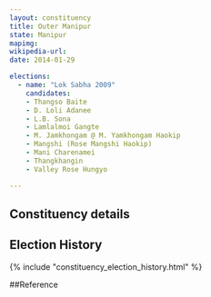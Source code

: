 ```yaml
---
layout: constituency
title: Outer Manipur
state: Manipur
mapimg: 
wikipedia-url: 
date: 2014-01-29

elections: 
  - name: "Lok Sabha 2009"
    candidates: 
    - Thangso Baite 
    - D. Loli Adanee 
    - L.B. Sona 
    - Lamlalmoi Gangte 
    - M. Jamkhongam @ M. Yamkhongam Haokip 
    - Mangshi (Rose Mangshi Haokip) 
    - Mani Charenamei 
    - Thangkhangin 
    - Valley Rose Hungyo 

---
```

## Constituency details


## Election History
{% include "constituency_election_history.html" %}

##Reference
